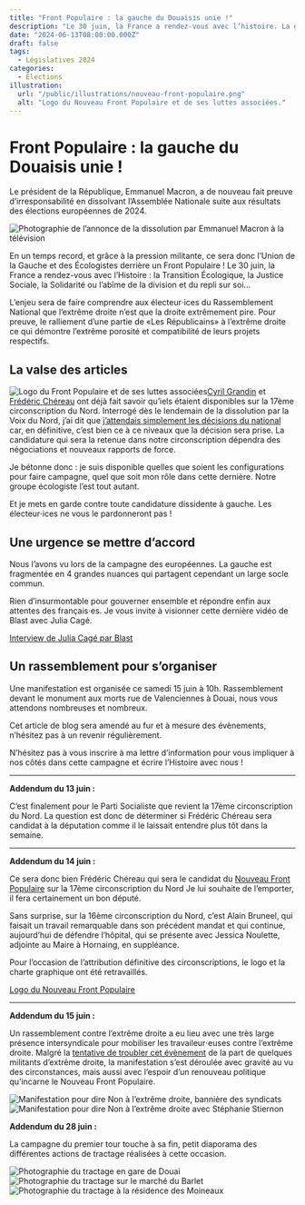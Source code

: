 ```yaml
---
title: "Front Populaire : la gauche du Douaisis unie !"
description: "Le 30 juin, la France a rendez-vous avec l’histoire. La gauche doit enthousiasmer pour mettre le RN en déroute."
date: "2024-06-13T08:00:00.000Z"
draft: false
tags:
  - Législatives 2024
categories:
  - Élections
illustration:
  url: "/public/illustrations/nouveau-front-populaire.png"
  alt: "Logo du Nouveau Front Populaire et de ses luttes associées."
---
```


# Front Populaire : la gauche du Douaisis unie !

Le président de la République, Emmanuel Macron, a de nouveau fait preuve d’irresponsabilité en dissolvant l’Assemblée Nationale suite aux résultats des élections européennes de 2024.

![Photographie de l’annonce de la dissolution par Emmanuel Macron à la télévision](/public/illustrations/annonce-dissolution-assemblee-nationale-emmanuel-macron.jpg "🖼️⬅️")

En un temps record, et grâce à la pression militante, ce sera donc l’Union de la Gauche et des Écologistes derrière un Front Populaire ! Le 30 juin, la France a rendez-vous avec l’Histoire : la Transition Écologique, la Justice Sociale, la Solidarité ou l’abîme de la division et du repli sur soi…

L’enjeu sera de faire comprendre aux électeur⋅ices du Rassemblement National que l’extrême droite n’est que la droite extrêmement pire. Pour preuve, le ralliement d’une partie de «Les Républicains» à l’extrême droite ce qui démontre l’extrême porosité et compatibilité de leurs projets respectifs.

## La valse des articles

![Logo du Front Populaire et de ses luttes associées](/public/illustrations/front-populaire.png "🖼️➡️")[Cyril Grandin](https://www.lobservateur.fr/nord-lfi-cyril-grandin-front-populaire-17e/) et [Frédéric Chéreau](https://www.lavoixdunord.fr/1472082/article/2024-06-12/legislatives-frederic-chereau-en-premiere-ligne-une-hypothese-parmi-d-autres) ont déjà fait savoir qu’iels étaient disponibles sur la 17ème circonscription du Nord. Interrogé dès le lendemain de la dissolution par la Voix du Nord, j’ai dit que [j’attendais simplement les décisions du national](https://www.lavoixdunord.fr/1471498/article/2024-06-10/qui-peut-entraver-la-marche-en-avant-du-rassemblement-national-dans-la-17e) car, en définitive, c’est bien ce à ce niveaux que la décision sera prise. La candidature qui sera la retenue dans notre circonscription dépendra des négociations et nouveaux rapports de force.

Je bétonne donc : je suis disponible quelles que soient les configurations pour faire campagne, quel que soit mon rôle dans cette dernière. Notre groupe écologiste l’est tout autant.

Et je mets en garde contre toute candidature dissidente à gauche. Les électeur⋅ices ne vous le pardonneront pas !

## Une urgence se mettre d’accord

Nous l’avons vu lors de la campagne des européennes. La gauche est fragmentée en 4 grandes nuances qui partagent cependant un large socle commun.

Rien d’insurmontable pour gouverner ensemble et répondre enfin aux attentes des français⋅es. Je vous invite à visionner cette dernière vidéo de Blast avec Julia Cagé.

[Interview de Julia Cagé par Blast](https://www.youtube.com/watch?v=VcSXtocODIA "📺 Voir la vidéo")

## Un rassemblement pour s’organiser

Une manifestation est organisée ce samedi 15 juin à 10h. Rassemblement devant le monument aux morts rue de Valenciennes à Douai, nous vous attendons nombreuses et nombreux.

Cet article de blog sera amendé au fur et à mesure des évènements, n’hésitez pas à un revenir régulièrement.

N’hésitez pas à vous inscrire à ma lettre d’information pour vous impliquer à nos côtés dans cette campagne et écrire l’Histoire avec nous !

---

**Addendum du 13 juin :**

C’est finalement pour le Parti Socialiste que revient la 17ème circonscription du Nord. La question est donc de déterminer si Frédéric Chéreau sera candidat à la députation comme il le laissait entendre plus tôt dans la semaine.

---

**Addendum du 14 juin :**

Ce sera donc bien Frédéric Chéreau qui sera le candidat du [Nouveau Front Populaire](https://www.nouveaufrontpopulaire.fr/) sur la 17ème circonscription du Nord Je lui souhaite de l’emporter, il fera certainement un bon député.

Sans surprise, sur la 16ème circonscription du Nord, c’est Alain Bruneel, qui faisait un travail remarquable dans son précédent mandat et qui continue, aujourd’hui de défendre l’hôpital, qui se présente avec Jessica Noulette, adjointe au Maire à Hornaing, en suppléance.

Pour l’occasion de l’attribution définitive des circonscriptions, le logo et la charte graphique ont été retravaillés.

[Logo du Nouveau Front Populaire](/public//illustrations/nouveau-front-populaire.png)

---

**Addendum du 15 juin :**

Un rassemblement contre l’extrême droite a eu lieu avec une très large présence intersyndicale pour mobiliser les travaileur⋅euses contre l’extrême droite. Malgré la [tentative de troubler cet évènement](https://www.lobservateur.fr/nord-extreme-droite-front-populaire-douai/) de la part de quelques militants d’extrême droite, la manifestation s’est déroulée avec gravité au vu des circonstances, mais aussi avec l’espoir d’un renouveau politique qu’incarne le Nouveau Front Populaire.

![Manifestation pour dire Non à l’extrême droite, bannière des syndicats](/public/illustrations/manifestation-non-a-l-extreme-droite.jpg)
![Manifestation pour dire Non à l’extrême droite avec Stéphanie Stiernon](/public/illustrations/manifestation-non-a-l-extreme-droite.jpg)

**Addendum du 28 juin :**

La campagne du premier tour touche à sa fin, petit diaporama des différentes actions de tractage réalisées à cette occasion.

![Photographie du tractage en gare de Douai](/public/illustrations/tractage-gare-douai-legislatives-2024.jpg)
![Photographie du tractage sur le marché du Barlet](/public/illustrations/tractage-marche-barlet-douai.jpg)
![Photographie du tractage à la résidence des Moineaux](/public/illustrations/tractage-residence-des-moineux-raquet-douai.jpg)
